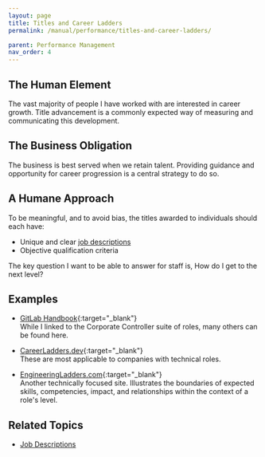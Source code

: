 ```yaml
---
layout: page
title: Titles and Career Ladders
permalink: /manual/performance/titles-and-career-ladders/

parent: Performance Management
nav_order: 4
---
```


## The Human Element
The vast majority of people I have worked with are interested in career growth.
Title advancement is a commonly expected way of measuring and communicating
this development.

## The Business Obligation
The business is best served when we retain talent. Providing guidance and
opportunity for career progression is a central strategy to do so.

## A Humane Approach
To be meaningful, and to avoid bias, the titles awarded to individuals should
each have:

* Unique and clear [job descriptions](/manual/in/job-descriptions/)
* Objective qualification criteria

The key question I want to be able to answer for staff is, How do I get to the
next level?

## Examples
* [GitLab Handbook](https://about.gitlab.com/job-families/finance/corporate-controller/){:target="\_blank"}  
  While I linked to the Corporate Controller suite of roles, many others can be
  found here.  

* [CareerLadders.dev](https://career-ladders.dev){:target="\_blank"}  
  These are most applicable to companies with technical roles.

* [EngineeringLadders.com](http://www.engineeringladders.com/){:target="\_blank"}  
  Another technically focused site. Illustrates the boundaries of expected
  skills, competencies, impact, and relationships within the context of a role's
  level.

## Related Topics
  * [Job Descriptions](/manual/in/job-descriptions/)


